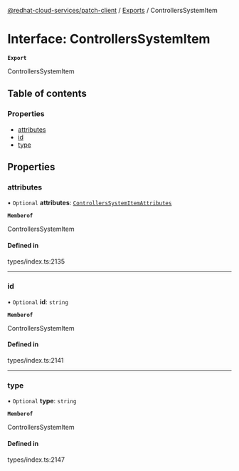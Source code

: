 [@redhat-cloud-services/patch-client](../README.md) / [Exports](../modules.md) / ControllersSystemItem

# Interface: ControllersSystemItem

**`Export`**

ControllersSystemItem

## Table of contents

### Properties

- [attributes](ControllersSystemItem.md#attributes)
- [id](ControllersSystemItem.md#id)
- [type](ControllersSystemItem.md#type)

## Properties

### attributes

• `Optional` **attributes**: [`ControllersSystemItemAttributes`](ControllersSystemItemAttributes.md)

**`Memberof`**

ControllersSystemItem

#### Defined in

types/index.ts:2135

___

### id

• `Optional` **id**: `string`

**`Memberof`**

ControllersSystemItem

#### Defined in

types/index.ts:2141

___

### type

• `Optional` **type**: `string`

**`Memberof`**

ControllersSystemItem

#### Defined in

types/index.ts:2147
